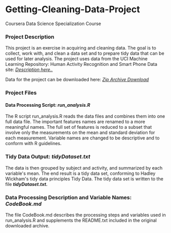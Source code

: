 # Getting-Cleaning-Data-Project
Coursera Data Science Specialization Course

### Project Description
This project is an exercise in acquiring and cleaning data. The goal is to collect, work with, and clean a data set and to prepare tidy data that can be used for later analysis. The project uses data from the UCI Machine Learning Repository: Human Activity Recognition and Smart Phone Data site: *[Description here..](http://archive.ics.uci.edu/ml/datasets/Human+Activity+Recognition+Using+Smartphones)*

Data for the project can be downloaded here: *[Zip Archive Download](https://d396qusza40orc.cloudfront.net/getdata%2Fprojectfiles%2FUCI%20HAR%20Dataset.zip)*

### Project Files
#### Data Processing Script: *run_analysis.R*
The R script run_analysis.R reads the data files and combines them into one full data file. The important features names are renamed to a more meaningful names. The full set of features is reduced to a subset that involve only the measurements on the mean and standard deviation for each measurement. Variable names are changed to be descriptive and to conform with R guidelines.

### Tidy Data Output: *tidyDataset.txt*
The data is then grouped by subject and activity, and summarized by each variable's mean. The end result is a tidy data set, conforming to Hadley Wickham's tidy data principles Tidy Data. The tidy data set is written to the file ***tidyDataset.txt.***

### Data Processing Description and Variable Names: *CodeBook.md*
The file CodeBook.md describes the processing steps and variables used in run_analysis.R and supplements the README.txt included in the original downloaded archive.
